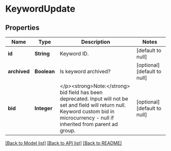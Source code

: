 # KeywordUpdate
## Properties

| Name | Type | Description | Notes |
|------------ | ------------- | ------------- | -------------|
| **id** | **String** | Keyword ID. | [default to null] |
| **archived** | **Boolean** | Is keyword archived? | [optional] [default to null] |
| **bid** | **Integer** | &lt;/p&gt;&lt;strong&gt;Note:&lt;/strong&gt; bid field has been deprecated. Input will not be set and field will return null. Keyword custom bid in microcurrency - null if inherited from parent ad group. | [optional] [default to null] |

[[Back to Model list]](../README.md#documentation-for-models) [[Back to API list]](../README.md#documentation-for-api-endpoints) [[Back to README]](../README.md)

